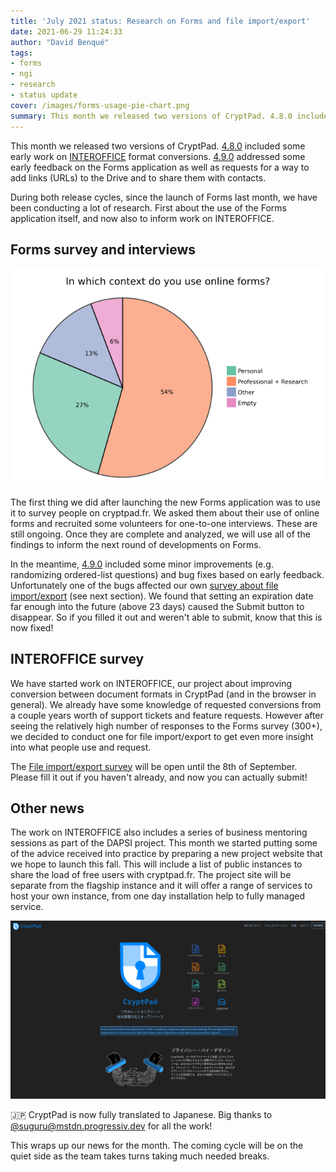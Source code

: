 ```yaml
---
title: 'July 2021 status: Research on Forms and file import/export'
date: 2021-06-29 11:24:33
author: "David Benqué"
tags:
- forms
- ngi
- research
- status update
cover: /images/forms-usage-pie-chart.png
summary: This month we released two versions of CryptPad. 4.8.0 included some early work on INTEROFFICE format conversions. 4.9.0 addressed some early feedback on the Forms application as well as requests for a way to add links (URLs) to the Drive and to share them with contacts.
---
```


This month we released two versions of CryptPad. [4.8.0](https://github.com/xwiki-labs/cryptpad/releases/tag/4.8.0) included some early work on [INTEROFFICE](https://dapsi.ngi.eu/meet-interoffice-and-its-cryptpad-project/) format conversions. [4.9.0](https://github.com/xwiki-labs/cryptpad/releases/tag/4.9.0) addressed some early feedback on the Forms application as well as requests for a way to add links (URLs) to the Drive and to share them with contacts. 

During both release cycles, since the launch of Forms last month, we have been conducting a lot of research. First about the use of the Forms application itself, and now also to inform work on INTEROFFICE.

## Forms survey and interviews

![The majority of more than 300 participants in our survey indicated that they use forms in a professional or research context](/images/forms-usage-pie-chart.png)

The first thing we did after launching the new Forms application was to use it to survey people on cryptpad.fr. We asked them about their use of online forms and recruited some volunteers for one-to-one interviews. These are still ongoing. Once they are complete and analyzed, we will use all of the findings to inform the next round of developments on Forms.

In the meantime, [4.9.0](https://github.com/xwiki-labs/cryptpad/releases/tag/4.9.0) included some minor improvements (e.g. randomizing ordered-list questions) and bug fixes based on early feedback. Unfortunately one of the bugs affected our own [survey about file import/export](https://cryptpad.fr/form/#/2/form/view/kdhTrcywvS+ToQ3r4DI75sbfz+uyUPlHRWJhyWF7pVI/) (see next section). We found that setting an expiration date far enough into the future (above 23 days) caused the Submit button to disappear. So if you filled it out and weren't able to submit, know that this is now fixed!

## INTEROFFICE survey

We have started work on INTEROFFICE, our project about improving conversion between document formats in CryptPad (and in the browser in general). We already have some knowledge of requested conversions from a couple years worth of support tickets and feature requests. However after seeing the relatively high number of responses to the Forms survey (300+), we decided to conduct one for file import/export to get even more insight into what people use and request.

The [File import/export survey](https://cryptpad.fr/form/#/2/form/view/kdhTrcywvS+ToQ3r4DI75sbfz+uyUPlHRWJhyWF7pVI/) will be open until the 8th of September. Please fill it out if you haven't already, and now you can actually submit!

## Other news

The work on INTEROFFICE also includes a series of business mentoring sessions as part of the DAPSI project. This month we started putting some of the advice received into practice by preparing a new project website that we hope to launch this fall. This will include a list of public instances to share the load of free users with cryptpad.fr. The project site will be separate from the flagship instance and it will offer a range of services to host your own instance, from one day installation help to fully managed service.

![CryptPad's home page in Japanese](/images/cryptpad-in-japanese.png)

🇯🇵 CryptPad is now fully translated to Japanese. Big thanks to [@suguru@mstdn.progressiv.dev](https://mstdn.progressiv.dev/@suguru) for all the work!

This wraps up our news for the month. The coming cycle will be on the quiet side as the team takes turns taking much needed breaks. 
